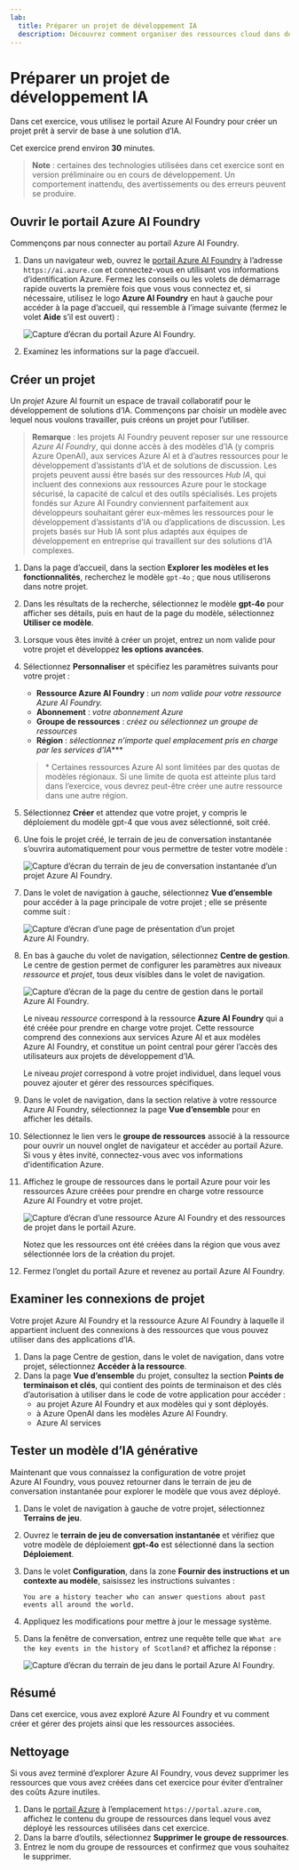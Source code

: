 ```yaml
---
lab:
  title: Préparer un projet de développement IA
  description: Découvrez comment organiser des ressources cloud dans des hubs et des projets afin de préparer les développeurs à créer des solutions IA réussies.
---
```


# Préparer un projet de développement IA

Dans cet exercice, vous utilisez le portail Azure AI Foundry pour créer un projet prêt à servir de base à une solution d’IA.

Cet exercice prend environ **30** minutes.

> **Note** : certaines des technologies utilisées dans cet exercice sont en version préliminaire ou en cours de développement. Un comportement inattendu, des avertissements ou des erreurs peuvent se produire.

## Ouvrir le portail Azure AI Foundry

Commençons par nous connecter au portail Azure AI Foundry.

1. Dans un navigateur web, ouvrez le [portail Azure AI Foundry](https://ai.azure.com) à l’adresse `https://ai.azure.com` et connectez-vous en utilisant vos informations d’identification Azure. Fermez les conseils ou les volets de démarrage rapide ouverts la première fois que vous vous connectez et, si nécessaire, utilisez le logo **Azure AI Foundry** en haut à gauche pour accéder à la page d’accueil, qui ressemble à l’image suivante (fermez le volet **Aide** s’il est ouvert) :

    ![Capture d’écran du portail Azure AI Foundry.](./media/ai-foundry-home.png)

1. Examinez les informations sur la page d’accueil.

## Créer un projet

Un *projet* Azure AI fournit un espace de travail collaboratif pour le développement de solutions d’IA. Commençons par choisir un modèle avec lequel nous voulons travailler, puis créons un projet pour l’utiliser.

> **Remarque** : les projets AI Foundry peuvent reposer sur une ressource *Azure AI Foundry*, qui donne accès à des modèles d’IA (y compris Azure OpenAI), aux services Azure AI et à d’autres ressources pour le développement d’assistants d’IA et de solutions de discussion. Les projets peuvent aussi être basés sur des ressources *Hub IA*, qui incluent des connexions aux ressources Azure pour le stockage sécurisé, la capacité de calcul et des outils spécialisés. Les projets fondés sur Azure AI Foundry conviennent parfaitement aux développeurs souhaitant gérer eux-mêmes les ressources pour le développement d’assistants d’IA ou d’applications de discussion. Les projets basés sur Hub IA sont plus adaptés aux équipes de développement en entreprise qui travaillent sur des solutions d’IA complexes.

1. Dans la page d’accueil, dans la section **Explorer les modèles et les fonctionnalités**, recherchez le modèle `gpt-4o` ; que nous utiliserons dans notre projet.
1. Dans les résultats de la recherche, sélectionnez le modèle **gpt-4o** pour afficher ses détails, puis en haut de la page du modèle, sélectionnez **Utiliser ce modèle**.
1. Lorsque vous êtes invité à créer un projet, entrez un nom valide pour votre projet et développez **les options avancées**.
1. Sélectionnez **Personnaliser** et spécifiez les paramètres suivants pour votre projet :
    - **Ressource Azure AI Foundry** : *un nom valide pour votre ressource Azure AI Foundry.*
    - **Abonnement** : *votre abonnement Azure*
    - **Groupe de ressources** : *créez ou sélectionnez un groupe de ressources*
    - **Région** : *sélectionnez n’importe quel emplacement pris en charge par les services d’IA***\*

    > \* Certaines ressources Azure AI sont limitées par des quotas de modèles régionaux. Si une limite de quota est atteinte plus tard dans l’exercice, vous devrez peut-être créer une autre ressource dans une autre région.

1. Sélectionnez **Créer** et attendez que votre projet, y compris le déploiement du modèle gpt-4 que vous avez sélectionné, soit créé.
1. Une fois le projet créé, le terrain de jeu de conversation instantanée s’ouvrira automatiquement pour vous permettre de tester votre modèle :

    ![Capture d’écran du terrain de jeu de conversation instantanée d’un projet Azure AI Foundry.](./media/ai-foundry-chat-playground.png)

1. Dans le volet de navigation à gauche, sélectionnez **Vue d’ensemble** pour accéder à la page principale de votre projet ; elle se présente comme suit :

    ![Capture d’écran d’une page de présentation d’un projet Azure AI Foundry.](./media/ai-foundry-project.png)

1. En bas à gauche du volet de navigation, sélectionnez **Centre de gestion**. Le centre de gestion permet de configurer les paramètres aux niveaux *ressource* et *projet*, tous deux visibles dans le volet de navigation.

    ![Capture d’écran de la page du centre de gestion dans le portail Azure AI Foundry.](./media/ai-foundry-management.png)

    Le niveau *ressource* correspond à la ressource **Azure AI Foundry** qui a été créée pour prendre en charge votre projet. Cette ressource comprend des connexions aux services Azure AI et aux modèles Azure AI Foundry, et constitue un point central pour gérer l’accès des utilisateurs aux projets de développement d’IA.

    Le niveau *projet* correspond à votre projet individuel, dans lequel vous pouvez ajouter et gérer des ressources spécifiques.

1. Dans le volet de navigation, dans la section relative à votre ressource Azure AI Foundry, sélectionnez la page **Vue d’ensemble** pour en afficher les détails.
1. Sélectionnez le lien vers le **groupe de ressources** associé à la ressource pour ouvrir un nouvel onglet de navigateur et accéder au portail Azure. Si vous y êtes invité, connectez-vous avec vos informations d’identification Azure.
1. Affichez le groupe de ressources dans le portail Azure pour voir les ressources Azure créées pour prendre en charge votre ressource Azure AI Foundry et votre projet.

    ![Capture d’écran d’une ressource Azure AI Foundry et des ressources de projet dans le portail Azure.](./media/azure-portal-resources.png)

    Notez que les ressources ont été créées dans la région que vous avez sélectionnée lors de la création du projet.

1. Fermez l’onglet du portail Azure et revenez au portail Azure AI Foundry.

## Examiner les connexions de projet

Votre projet Azure AI Foundry et la ressource Azure AI Foundry à laquelle il appartient incluent des connexions à des ressources que vous pouvez utiliser dans des applications d’IA.

1. Dans la page Centre de gestion, dans le volet de navigation, dans votre projet, sélectionnez **Accéder à la ressource**.
1. Dans la page **Vue d’ensemble** du projet, consultez la section **Points de terminaison et clés**, qui contient des points de terminaison et des clés d’autorisation à utiliser dans le code de votre application pour accéder :
    - au projet Azure AI Foundry et aux modèles qui y sont déployés.
    - à Azure OpenAI dans les modèles Azure AI Foundry.
    - Azure AI services

## Tester un modèle d’IA générative

Maintenant que vous connaissez la configuration de votre projet Azure AI Foundry, vous pouvez retourner dans le terrain de jeu de conversation instantanée pour explorer le modèle que vous avez déployé.

1. Dans le volet de navigation à gauche de votre projet, sélectionnez **Terrains de jeu**. 
1. Ouvrez le **terrain de jeu de conversation instantanée** et vérifiez que votre modèle de déploiement **gpt-4o** est sélectionné dans la section **Déploiement**.
1. Dans le volet **Configuration**, dans la zone **Fournir des instructions et un contexte au modèle**, saisissez les instructions suivantes :

    ```
   You are a history teacher who can answer questions about past events all around the world.
    ```

1. Appliquez les modifications pour mettre à jour le message système.
1. Dans la fenêtre de conversation, entrez une requête telle que `What are the key events in the history of Scotland?` et affichez la réponse :

    ![Capture d’écran du terrain de jeu dans le portail Azure AI Foundry.](./media/ai-foundry-playground.png)

## Résumé

Dans cet exercice, vous avez exploré Azure AI Foundry et vu comment créer et gérer des projets ainsi que les ressources associées.

## Nettoyage

Si vous avez terminé d’explorer Azure AI Foundry, vous devez supprimer les ressources que vous avez créées dans cet exercice pour éviter d’entraîner des coûts Azure inutiles.

1. Dans le [portail Azure](https://portal.azure.com) à l’emplacement `https://portal.azure.com`, affichez le contenu du groupe de ressources dans lequel vous avez déployé les ressources utilisées dans cet exercice.
1. Dans la barre d’outils, sélectionnez **Supprimer le groupe de ressources**.
1. Entrez le nom du groupe de ressources et confirmez que vous souhaitez le supprimer.
